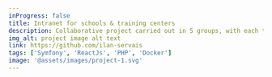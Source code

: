 ```yaml
---
inProgress: false
title: Intranet for schools & training centers
description: Collaborative project carried out in 5 groups, with each team developing specific functionalities (user management, educational content, internal communication, etc.)
img_alt: project image alt text
link: https://github.com/ilan-servais
tags: ['Symfony', 'ReactJs', 'PHP', 'Docker']
image: '@assets/images/project-1.svg'
---
```

